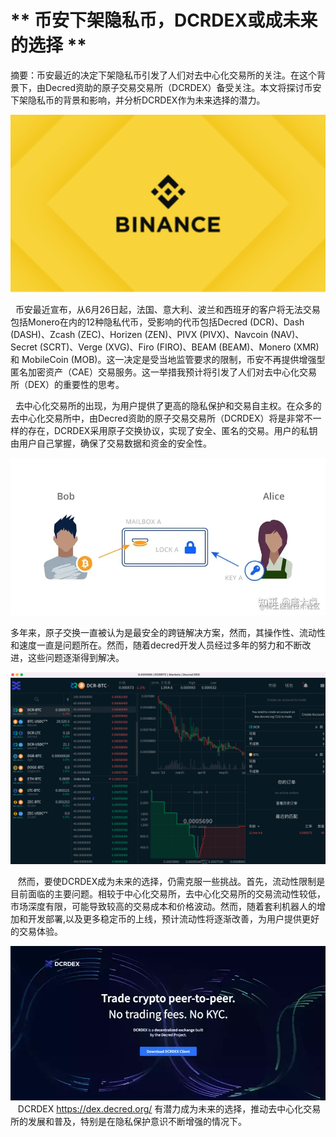 # ** 币安下架隐私币，DCRDEX或成未来的选择 **

摘要：币安最近的决定下架隐私币引发了人们对去中心化交易所的关注。在这个背景下，由Decred资助的原子交易交易所（DCRDEX）备受关注。本文将探讨币安下架隐私币的背景和影响，并分析DCRDEX作为未来选择的潜力。

<img src="https://raw.githubusercontent.com/decredclub/img/main/bain.webp" title="" alt="" width="627">

  币安最近宣布，从6月26日起，法国、意大利、波兰和西班牙的客户将无法交易包括Monero在内的12种隐私代币，受影响的代币包括Decred (DCR)、Dash (DASH)、Zcash (ZEC)、Horizen (ZEN)、PIVX (PIVX)、Navcoin (NAV)、Secret (SCRT)、Verge (XVG)、Firo (FIRO)、BEAM (BEAM)、Monero (XMR) 和 MobileCoin (MOB)。这一决定是受当地监管要求的限制，币安不再提供增强型匿名加密资产（CAE）交易服务。这一举措我预计将引发了人们对去中心化交易所（DEX）的重要性的思考。

  去中心化交易所的出现，为用户提供了更高的隐私保护和交易自主权。在众多的去中心化交易所中，由Decred资助的原子交易交易所（DCRDEX）将是非常不一样的存在，DCRDEX采用原子交换协议，实现了安全、匿名的交易。用户的私钥由用户自己掌握，确保了交易数据和资金的安全性。

![](https://raw.githubusercontent.com/decredclub/img/main/v2-7827e3d3f7ac4ac82a22f1e1398e281c_720w.webp)

多年来，原子交换一直被认为是最安全的跨链解决方案，然而，其操作性、流动性和速度一直是问题所在。然而，随着decred开发人员经过多年的努力和不断改进，这些问题逐渐得到解决。

![](https://raw.githubusercontent.com/decredclub/img/main/2023-06-03-15-40-22-image.webp)

   然而，要使DCRDEX成为未来的选择，仍需克服一些挑战。首先，流动性限制是目前面临的主要问题。相较于中心化交易所，去中心化交易所的交易流动性较低，市场深度有限，可能导致较高的交易成本和价格波动。然而，随着套利机器人的增加和开发部署,以及更多稳定币的上线，预计流动性将逐渐改善，为用户提供更好的交易体验。

![](https://raw.githubusercontent.com/decredclub/img/main/dcrdex%20(1).webp)   DCRDEX https://dex.decred.org/ 有潜力成为未来的选择，推动去中心化交易所的发展和普及，特别是在隐私保护意识不断增强的情况下。
